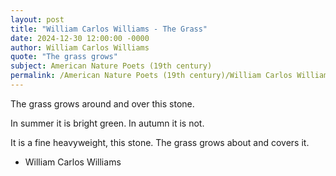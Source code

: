 ```yaml
---
layout: post
title: "William Carlos Williams - The Grass"
date: 2024-12-30 12:00:00 -0000
author: William Carlos Williams
quote: "The grass grows"
subject: American Nature Poets (19th century)
permalink: /American Nature Poets (19th century)/William Carlos Williams/William Carlos Williams - The Grass
---
```


The grass grows
around and over
this stone.

In summer it is bright green.
In autumn it is not.

It is a fine heavyweight,
this stone.
The grass grows about
and covers it.

- William Carlos Williams
